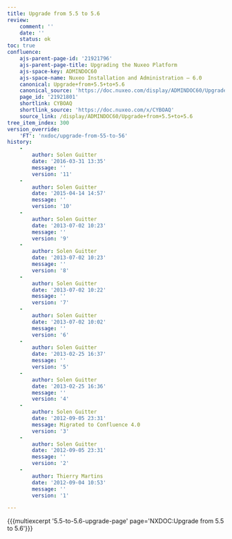 ```yaml
---
title: Upgrade from 5.5 to 5.6
review:
    comment: ''
    date: ''
    status: ok
toc: true
confluence:
    ajs-parent-page-id: '21921796'
    ajs-parent-page-title: Upgrading the Nuxeo Platform
    ajs-space-key: ADMINDOC60
    ajs-space-name: Nuxeo Installation and Administration — 6.0
    canonical: Upgrade+from+5.5+to+5.6
    canonical_source: 'https://doc.nuxeo.com/display/ADMINDOC60/Upgrade+from+5.5+to+5.6'
    page_id: '21921801'
    shortlink: CYBOAQ
    shortlink_source: 'https://doc.nuxeo.com/x/CYBOAQ'
    source_link: /display/ADMINDOC60/Upgrade+from+5.5+to+5.6
tree_item_index: 300
version_override:
    'FT': 'nxdoc/upgrade-from-55-to-56'
history:
    -
        author: Solen Guitter
        date: '2016-03-31 13:35'
        message: ''
        version: '11'
    -
        author: Solen Guitter
        date: '2015-04-14 14:57'
        message: ''
        version: '10'
    -
        author: Solen Guitter
        date: '2013-07-02 10:23'
        message: ''
        version: '9'
    -
        author: Solen Guitter
        date: '2013-07-02 10:23'
        message: ''
        version: '8'
    -
        author: Solen Guitter
        date: '2013-07-02 10:22'
        message: ''
        version: '7'
    -
        author: Solen Guitter
        date: '2013-07-02 10:02'
        message: ''
        version: '6'
    -
        author: Solen Guitter
        date: '2013-02-25 16:37'
        message: ''
        version: '5'
    -
        author: Solen Guitter
        date: '2013-02-25 16:36'
        message: ''
        version: '4'
    -
        author: Solen Guitter
        date: '2012-09-05 23:31'
        message: Migrated to Confluence 4.0
        version: '3'
    -
        author: Solen Guitter
        date: '2012-09-05 23:31'
        message: ''
        version: '2'
    -
        author: Thierry Martins
        date: '2012-09-04 10:53'
        message: ''
        version: '1'

---
```

{{{multiexcerpt '5.5-to-5.6-upgrade-page' page='NXDOC:Upgrade from 5.5 to 5.6'}}}

&nbsp;
